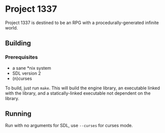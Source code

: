 Project 1337
============

Project 1337 is destined to be an RPG with a procedurally-generated infinite world.

## Building

### Prerequisites
 - a sane *nix system
 - SDL version 2
 - (n)curses

To build, just run <code>make</code>.
This will build the engine library, an executable linked with the library, and a statically-linked executable not dependent on the library.

## Running

Run with no arguments for SDL, use <code>--curses</code> for curses mode.

